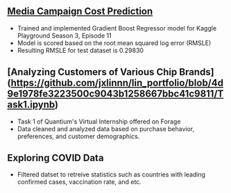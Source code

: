 ## [Media Campaign Cost Prediction](https://github.com/jxlinnn/lin_portfolio/blob/876687a5eec037a971954c212c37313942d7d150/MLProject.ipynb)
* Trained and implemented Gradient Boost Regressor model for Kaggle Playground Season 3, Episode 11
* Model is scored based on the root mean squared log error (RMSLE)
* Resulting RMSLE for test dataset is 0.29830

## [Analyzing Customers of Various Chip Brands]   (https://github.com/jxlinnn/lin_portfolio/blob/4d9e1978fe3223500c9043b1258667bbc41c9811/Task1.ipynb)
* Task 1 of Quantium's Virtual Internship offered on Forage
* Data cleaned and analyzed data based on purchase behavior, preferences, and customer demographics.

## Exploring COVID Data
* Filtered datset to retreive statistics such as countries with leading confirmed cases, vaccination rate, and etc.
